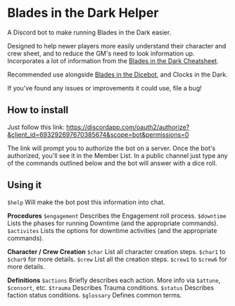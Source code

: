 # Blades in the Dark Helper
A Discord bot to make running Blades in the Dark easier.

Designed to help newer players more easily understand their character and crew sheet, and to reduce the GM's need to look information up. Incorporates a lot of information from the [Blades in the Dark Cheatsheet](https://thealexandrian.net/wordpress/41025/roleplaying-games/blades-in-the-dark-system-cheat-sheet-v3).

Recommended use alongside [Blades in the Dicebot](https://github.com/jordanclarkedev/bitdicebot), and Clocks in the Dark.

If you've found any issues or improvements it could use, file a bug!

## How to install

Just follow this link:
https://discordapp.com/oauth2/authorize?&client_id=693292697670385674&scope=bot&permissions=0

The link will prompt you to authorize the bot on a server. Once the bot's authorized, you'll see it in the Member List. In a public channel just type any of the commands outlined below and the bot will answer with a dice roll.

## Using it
` $help ` Will make the bot post this information into chat.     

**Procedures**
` $engagement ` Describes the Engagement roll process.
` $downtime ` Lists the phases for running Downtime (and the appropriate commands).
` $activites ` Lists the options for downtime activities (and the appropriate commands).

**Character / Crew Creation**
` $char ` List all character creation steps. ` $char1 ` to ` $char9 ` for more details.
` $crew ` List all the creation steps.  ` $crew1 ` to ` $crew6 ` for more details.

**Definitions**
` $actions ` Briefly describes each action. More info via ` $attune `, ` $consort `, etc.
` $trauma ` Describes Trauma conditions.
` $status ` Describes faction status conditions.
` $glossary ` Defines common terms.